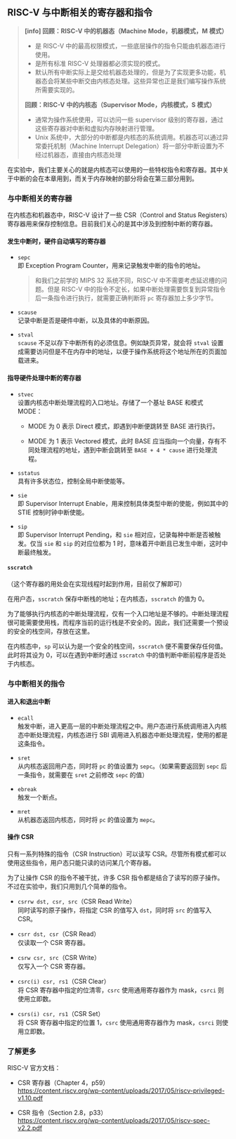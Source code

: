 ## RISC-V 与中断相关的寄存器和指令

> **[info] 回顾：RISC-V 中的机器态（Machine Mode，机器模式，M 模式）**
> - 是 RISC-V 中的最高权限模式，一些底层操作的指令只能由机器态进行使用。
> - 是所有标准 RISC-V 处理器都必须实现的模式。
> - 默认所有中断实际上是交给机器态处理的，但是为了实现更多功能，机器态会将某些中断交由内核态处理。这些异常也正是我们编写操作系统所需要实现的。
> 
> **回顾：RISC-V 中的内核态（Supervisor Mode，内核模式，S 模式）**
> - 通常为操作系统使用，可以访问一些 supervisor 级别的寄存器，通过这些寄存器对中断和虚拟内存映射进行管理。
> - Unix 系统中，大部分的中断都是内核态的系统调用。机器态可以通过异常委托机制（Machine Interrupt Delegation）将一部分中断设置为不经过机器态，直接由内核态处理

在实验中，我们主要关心的就是内核态可以使用的一些特权指令和寄存器。其中关于中断的会在本章用到，而关于内存映射的部分将会在第三部分用到。

### 与中断相关的寄存器

在内核态和机器态中，RISC-V 设计了一些 CSR（Control and Status Registers）寄存器用来保存控制信息。目前我们关心的是其中涉及到控制中断的寄存器。

#### 发生中断时，硬件自动填写的寄存器

- `sepc`  
即 Exception Program Counter，用来记录触发中断的指令的地址。

  > 和我们之前学的 MIPS 32 系统不同，RISC-V 中不需要考虑延迟槽的问题。但是 RISC-V 中的指令不定长，如果中断处理需要恢复到异常指令后一条指令进行执行，就需要正确判断将 `pc` 寄存器加上多少字节。

- `scause`  
记录中断是否是硬件中断，以及具体的中断原因。

- `stval`  
`scause` 不足以存下中断所有的必须信息。例如缺页异常，就会将 `stval` 设置成需要访问但是不在内存中的地址，以便于操作系统将这个地址所在的页面加载进来。

#### 指导硬件处理中断的寄存器

- `stvec`  
设置内核态中断处理流程的入口地址。存储了一个基址 BASE 和模式 MODE：

  - MODE 为 0 表示 Direct 模式，即遇到中断便跳转至 BASE 进行执行。
  
  - MODE 为 1 表示 Vectored 模式，此时 BASE 应当指向一个向量，存有不同处理流程的地址，遇到中断会跳转至 `BASE + 4 * cause` 进行处理流程。

- `sstatus`  
具有许多状态位，控制全局中断使能等。

- `sie`  
即 Supervisor Interrupt Enable，用来控制具体类型中断的使能，例如其中的 STIE 控制时钟中断使能。

- `sip`  
即 Supervisor Interrupt Pending，和 `sie` 相对应，记录每种中断是否被触发。仅当 `sie` 和 `sip` 的对应位都为 1 时，意味着开中断且已发生中断，这时中断最终触发。

#### `sscratch`

（这个寄存器的用处会在实现线程时起到作用，目前仅了解即可）

在用户态，`sscratch` 保存中断栈的地址；在内核态，`sscratch` 的值为 0。

为了能够执行内核态的中断处理流程，仅有一个入口地址是不够的。中断处理流程很可能需要使用栈，而程序当前的运行栈是不安全的。因此，我们还需要一个预设的安全的栈空间，存放在这里。

在内核态中，`sp` 可以认为是一个安全的栈空间，`sscratch` 便不需要保存任何值。此时将其设为 0，可以在遇到中断时通过 `sscratch` 中的值判断中断前程序是否处于内核态。

### 与中断相关的指令

#### 进入和退出中断

- `ecall`  
触发中断，进入更高一层的中断处理流程之中。用户态进行系统调用进入内核态中断处理流程，内核态进行 SBI 调用进入机器态中断处理流程，使用的都是这条指令。

- `sret`  
从内核态返回用户态，同时将 `pc` 的值设置为 `sepc`。（如果需要返回到 `sepc` 后一条指令，就需要在 `sret` 之前修改 `sepc` 的值）

- `ebreak`  
触发一个断点。

- `mret`  
从机器态返回内核态，同时将 `pc` 的值设置为 `mepc`。

#### 操作 CSR

只有一系列特殊的指令（CSR Instruction）可以读写 CSR。尽管所有模式都可以使用这些指令，用户态只能只读的访问某几个寄存器。

为了让操作 CSR 的指令不被干扰，许多 CSR 指令都是结合了读写的原子操作。不过在实验中，我们只用到几个简单的指令。

- `csrrw dst, csr, src`（CSR Read Write）  
同时读写的原子操作，将指定 CSR 的值写入 `dst`，同时将 `src` 的值写入 CSR。

- `csrr dst, csr`（CSR Read）  
仅读取一个 CSR 寄存器。

- `csrw csr, src`（CSR Write）  
仅写入一个 CSR 寄存器。

- `csrc(i) csr, rs1`（CSR Clear）  
将 CSR 寄存器中指定的位清零，`csrc` 使用通用寄存器作为 mask，`csrci` 则使用立即数。

- `csrs(i) csr, rs1`（CSR Set）  
将 CSR 寄存器中指定的位置 1，`csrc` 使用通用寄存器作为 mask，`csrci` 则使用立即数。

### 了解更多

RISC-V 官方文档：

- CSR 寄存器（Chapter 4，p59）  
https://content.riscv.org/wp-content/uploads/2017/05/riscv-privileged-v1.10.pdf

- CSR 指令（Section 2.8，p33）  
https://content.riscv.org/wp-content/uploads/2017/05/riscv-spec-v2.2.pdf
